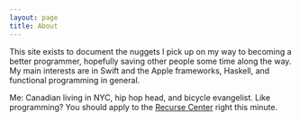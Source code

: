 ```yaml
---
layout: page
title: About
---
```


This site exists to document the nuggets I pick up on my way to becoming a better programmer, hopefully saving other people some time along the way. My main interests are in Swift and the Apple frameworks, Haskell, and functional programming in general.

Me: Canadian living in NYC, hip hop head, and bicycle evangelist. Like programming? You should apply to the [Recurse Center](https://www.recurse.com) right this minute.
